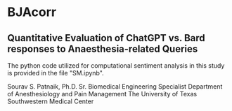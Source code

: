 # BJAcorr
## Quantitative Evaluation of ChatGPT vs. Bard responses to Anaesthesia-related Queries
 
The python code utilized for computational sentiment analysis in this study is provided in the file "SM.ipynb".


Sourav S. Patnaik, Ph.D.
Sr. Biomedical Engineering Specialist 
Department of Anesthesiology and Pain Management
The University of Texas Southwestern Medical Center 
    
